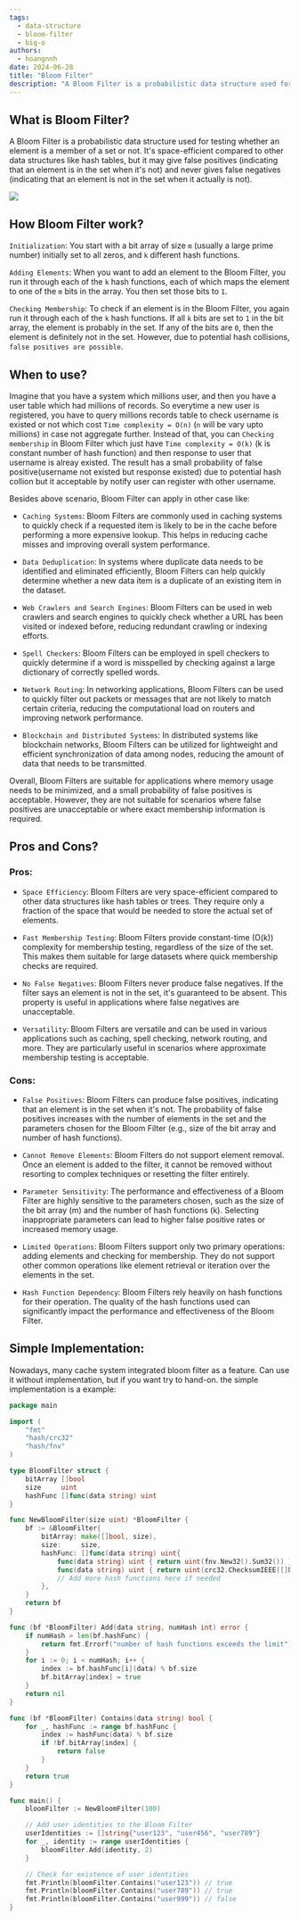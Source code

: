 ```yaml
---
tags:
  - data-structure
  - bloom-filter
  - big-o
authors:
  - hoangnnh
date: 2024-06-28
title: "Bloom Filter"
description: "A Bloom Filter is a probabilistic data structure used for testing whether an element is a member of a set or not. It's space-efficient compared to other data structures like hash tables, but it may give false positives (indicating that an element is in the set when it's not) and never gives false negatives (indicating that an element is not in the set when it actually is not)..."
---
```


## What is Bloom Filter?
A Bloom Filter is a probabilistic data structure used for testing whether an element is a member of a set or not. It's space-efficient compared to other data structures like hash tables, but it may give false positives (indicating that an element is in the set when it's not) and never gives false negatives (indicating that an element is not in the set when it actually is not).

![](assets/bloom-filter_bloom_filter.webp)

## How Bloom Filter work?

`Initialization`: You start with a bit array of size `m` (usually a large prime number) initially set to all zeros, and `k` different hash functions.

`Adding Elements`: When you want to add an element to the Bloom Filter, you run it through each of the `k` hash functions, each of which maps the element to one of the `m` bits in the array. You then set those bits to `1`.

`Checking Membership`: To check if an element is in the Bloom Filter, you again run it through each of the `k` hash functions. If all `k` bits are set to `1` in the bit array, the element is probably in the set. If any of the bits are `0`, then the element is definitely not in the set. However, due to potential hash collisions, `false positives are possible`.

## When to use?
Imagine that you have a system which millions user, and then you have a user table which had millions of records. So everytime a new user is registered, you have to query millions records table to check username is existed or not which cost `Time complexity = O(n)` (`n` will be vary upto millions) in case not aggregate further. Instead of that, you can `Checking membership` in Bloom Filter which just have `Time complexity = O(k)` (k is constant number of hash function) and then response to user that username is alreay existed. The result has a small probability of false positive(username not existed but response existed) due to potential hash collion but it acceptable by notify user can register with other username.

Besides above scenario, Bloom Filter can apply in other case like:

- `Caching Systems`: Bloom Filters are commonly used in caching systems to quickly check if a requested item is likely to be in the cache before performing a more expensive lookup. This helps in reducing cache misses and improving overall system performance.

- `Data Deduplication`: In systems where duplicate data needs to be identified and eliminated efficiently, Bloom Filters can help quickly determine whether a new data item is a duplicate of an existing item in the dataset.

- `Web Crawlers and Search Engines`: Bloom Filters can be used in web crawlers and search engines to quickly check whether a URL has been visited or indexed before, reducing redundant crawling or indexing efforts.

- `Spell Checkers`: Bloom Filters can be employed in spell checkers to quickly determine if a word is misspelled by checking against a large dictionary of correctly spelled words.

- `Network Routing`: In networking applications, Bloom Filters can be used to quickly filter out packets or messages that are not likely to match certain criteria, reducing the computational load on routers and improving network performance.

- `Blockchain and Distributed Systems`: In distributed systems like blockchain networks, Bloom Filters can be utilized for lightweight and efficient synchronization of data among nodes, reducing the amount of data that needs to be transmitted.

Overall, Bloom Filters are suitable for applications where memory usage needs to be minimized, and a small probability of false positives is acceptable. However, they are not suitable for scenarios where false positives are unacceptable or where exact membership information is required.

## Pros and Cons?
### Pros:

- `Space Efficiency`: Bloom Filters are very space-efficient compared to other data structures like hash tables or trees. They require only a fraction of the space that would be needed to store the actual set of elements.

- `Fast Membership Testing`: Bloom Filters provide constant-time (O(k)) complexity for membership testing, regardless of the size of the set. This makes them suitable for large datasets where quick membership checks are required.

- `No False Negatives`: Bloom Filters never produce false negatives. If the filter says an element is not in the set, it's guaranteed to be absent. This property is useful in applications where false negatives are unacceptable.

- `Versatility`: Bloom Filters are versatile and can be used in various applications such as caching, spell checking, network routing, and more. They are particularly useful in scenarios where approximate membership testing is acceptable.

### Cons:

- `False Positives`: Bloom Filters can produce false positives, indicating that an element is in the set when it's not. The probability of false positives increases with the number of elements in the set and the parameters chosen for the Bloom Filter (e.g., size of the bit array and number of hash functions).

- `Cannot Remove Elements`: Bloom Filters do not support element removal. Once an element is added to the filter, it cannot be removed without resorting to complex techniques or resetting the filter entirely.

- `Parameter Sensitivity`: The performance and effectiveness of a Bloom Filter are highly sensitive to the parameters chosen, such as the size of the bit array (m) and the number of hash functions (k). Selecting inappropriate parameters can lead to higher false positive rates or increased memory usage.

- `Limited Operations`: Bloom Filters support only two primary operations: adding elements and checking for membership. They do not support other common operations like element retrieval or iteration over the elements in the set.

- `Hash Function Dependency`: Bloom Filters rely heavily on hash functions for their operation. The quality of the hash functions used can significantly impact the performance and effectiveness of the Bloom Filter.

## Simple Implementation:

Nowadays, many cache system integrated bloom filter as a feature. Can use it without implementation, but if you want try to hand-on. the simple implementation is a example:

```go
package main

import (
	"fmt"
	"hash/crc32"
	"hash/fnv"
)

type BloomFilter struct {
	bitArray []bool
	size     uint
	hashFunc []func(data string) uint
}

func NewBloomFilter(size uint) *BloomFilter {
	bf := &BloomFilter{
		bitArray: make([]bool, size),
		size:     size,
		hashFunc: []func(data string) uint{
			func(data string) uint { return uint(fnv.New32().Sum32()) },
			func(data string) uint { return uint(crc32.ChecksumIEEE([]byte(data))) },
			// Add more hash functions here if needed
		},
	}
	return bf
}

func (bf *BloomFilter) Add(data string, numHash int) error {
	if numHash > len(bf.hashFunc) {
		return fmt.Errorf("number of hash functions exceeds the limit")
	}
	for i := 0; i < numHash; i++ {
		index := bf.hashFunc[i](data) % bf.size
		bf.bitArray[index] = true
	}
	return nil
}

func (bf *BloomFilter) Contains(data string) bool {
	for _, hashFunc := range bf.hashFunc {
		index := hashFunc(data) % bf.size
		if !bf.bitArray[index] {
			return false
		}
	}
	return true
}

func main() {
	bloomFilter := NewBloomFilter(100)

	// Add user identities to the Bloom Filter
	userIdentities := []string{"user123", "user456", "user789"}
	for _, identity := range userIdentities {
		bloomFilter.Add(identity, 2)
	}

	// Check for existence of user identities
	fmt.Println(bloomFilter.Contains("user123")) // true
	fmt.Println(bloomFilter.Contains("user789")) // true
	fmt.Println(bloomFilter.Contains("user999")) // false
}
```